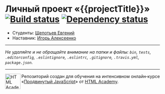 # Личный проект «{{projectTitle}}» [![Build status][travis-image]][travis-url] [![Dependency status][dependency-image]][dependency-url]

* Студенты: [Щепотьев Евгений](https://up.htmlacademy.ru/ecmascript/1/user/125753)
* Наставник: [Игорь Алексеенко](https://up.htmlacademy.ru/ecmascript/1/user/100868)

---

_Не удаляйте и не обращайте внимание на папки и файлы:_
_`bin`, `tests`, `.editorconfig`, `.eslintignore`, `.eslintrc`, `.gitignore`, `.travis.yml`, `package.json`._

---

<a href="https://htmlacademy.ru/intensive/ecmascript"><img align="left" width="50" height="50" title="HTML Academy" src="https://up.htmlacademy.ru/static/img/intensive/javascript/logo-for-github.svg"></a>

Репозиторий создан для обучения на интенсивном онлайн‑курсе «[Продвинутый JavaScript](https://htmlacademy.ru/intensive/ecmascript)» от [HTML Academy](https://htmlacademy.ru).

[travis-image]: https://travis-ci.org/htmlacademy-javascript/{{userId}}-{{projectName}}.svg?branch=master
[travis-url]: https://travis-ci.org/htmlacademy-javascript/{{userId}}-{{projectName}}
[dependency-image]: https://david-dm.org/htmlacademy-javascript/{{userId}}-{{projectName}}.svg?style=flat-square
[dependency-url]: https://david-dm.org/htmlacademy-javascript/{{userId}}-{{projectName}}
